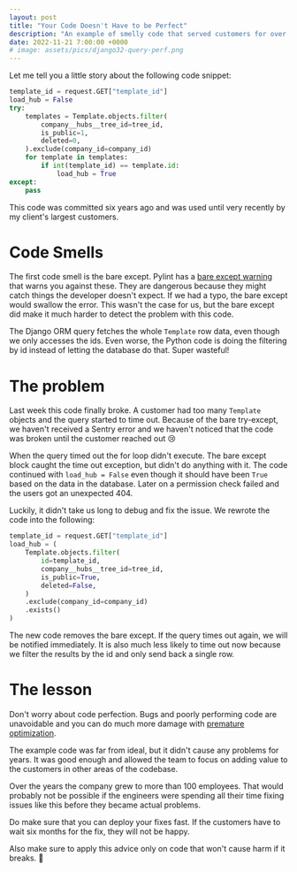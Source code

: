```yaml
---
layout: post
title: "Your Code Doesn't Have to be Perfect"
description: "An example of smelly code that served customers for over 6 years without issues before breaking."
date: 2022-11-21 7:00:00 +0000
# image: assets/pics/django32-query-perf.png
---
```


Let me tell you a little story about the following code snippet:

```python
template_id = request.GET["template_id"]
load_hub = False
try:
    templates = Template.objects.filter(
        company__hubs__tree_id=tree_id,
        is_public=1,
        deleted=0,
    ).exclude(company_id=company_id)
    for template in templates:
        if int(template_id) == template.id:
            load_hub = True
except:
    pass
```

This code was committed six years ago and was used until very recently by my client's largest customers.

# Code Smells

The first code smell is the bare except. Pylint has a [bare except warning](https://pylint.pycqa.org/en/latest/user_guide/messages/warning/bare-except.html) that warns you against these. They are dangerous because they might catch things the developer doesn't expect. If we had a typo, the bare except would swallow the error. This wasn't the case for us, but the bare except did make it much harder to detect the problem with this code.

The Django ORM query fetches the whole `Template` row data, even though we only accesses the ids. Even worse, the Python code is doing the filtering by id instead of letting the database do that. Super wasteful!

# The problem

Last week this code finally broke. A customer had too many `Template` objects and the query started to time out. Because of the bare try-except, we haven't received a Sentry error and we haven't noticed that the code was broken until the customer reached out 😢

When the query timed out the for loop didn't execute. The bare except block caught the time out exception, but didn't do anything with it. The code continued with `load_hub = False` even though it should have been `True` based on the data in the database. Later on a permission check failed and the users got an unexpected 404.

Luckily, it didn't take us long to debug and fix the issue. We rewrote the code into the following:

```python
template_id = request.GET["template_id"]
load_hub = (
    Template.objects.filter(
        id=template_id,
        company__hubs__tree_id=tree_id,
        is_public=True,
        deleted=False,
    )
    .exclude(company_id=company_id)
    .exists()
)
```

The new code removes the bare except. If the query times out again, we will be notified immediately. It is also much less likely to time out now because we filter the results by the id and only send back a single row.

# The lesson

Don't worry about code perfection. Bugs and poorly performing code are unavoidable and you can do much more damage with [premature optimization](https://wiki.c2.com/?PrematureOptimization).

The example code was far from ideal, but it didn't cause any problems for years. It was good enough and allowed the team to focus on adding value to the customers in other areas of the codebase.

Over the years the company grew to more than 100 employees. That would probably not be possible if the engineers were spending all their time fixing issues like this before they became actual problems.

Do make sure that you can deploy your fixes fast. If the customers have to wait six months for the fix, they will not be happy. 

Also make sure to apply this advice only on code that won't cause harm if it breaks. 🙏
